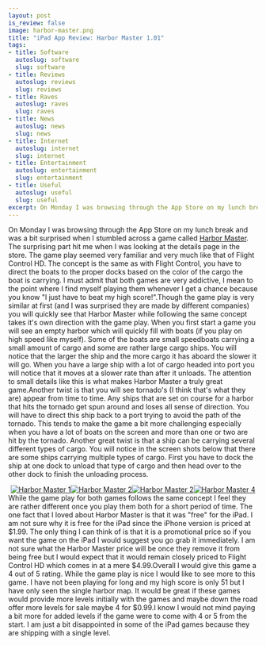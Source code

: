 ```yaml
--- 
layout: post
is_review: false
image: harbor-master.png
title: "iPad App Review: Harbor Master 1.01"
tags: 
- title: Software
  autoslug: software
  slug: software
- title: Reviews
  autoslug: reviews
  slug: reviews
- title: Raves
  autoslug: raves
  slug: raves
- title: News
  autoslug: news
  slug: news
- title: Internet
  autoslug: internet
  slug: internet
- title: Entertainment
  autoslug: entertainment
  slug: entertainment
- title: Useful
  autoslug: useful
  slug: useful
excerpt: On Monday I was browsing through the App Store on my lunch break and was a bit surprised when I stumbled across a game called <a href="http://itunes.apple.com/us/app/harbor-master-hd/id363658120?mt=8">Harbor Master</a>.  The surprising part hit me when I was looking at the details page in the store.  The game play seemed very familiar and very much like that of Flight Control HD.
---
```

On Monday I was browsing through the App Store on my lunch break and was a bit surprised when I stumbled across a game called [Harbor Master](http://itunes.apple.com/us/app/harbor-master-hd/id363658120?mt=8).  The surprising part hit me when I was looking at the details page in the store.  The game play seemed very familiar and very much like that of Flight Control HD.  The concept is the same as with Flight Control, you have to direct the boats to the proper docks based on the color of the cargo the boat is carrying.  I must admit that both games are very addictive, I mean to the point where I find myself playing them whenever I get a chance because you know "I just have to beat my high score!".Though the game play is very similar at first (and I was surprised they are made by different companies) you will quickly see that Harbor Master while following the same concept takes it's own direction with the game play.  When you first start a game you will see an empty harbor which will quickly fill with boats (if you play on high speed like myself).  Some of the boats are small speedboats carrying a small amount of cargo and some are rather large cargo ships.  You will notice that the larger the ship and the more cargo it has aboard the slower it will go.  When you have a large ship with a lot of cargo headed into port you will notice that it moves at a slower rate than after it unloads.  The attention to small details like this is what makes Harbor Master a truly great game.Another twist is that you will see tornado's (I think that's what they are) appear from time to time.  Any ships that are set on course for a harbor that hits the tornado get spun around and loses all sense of direction.  You will have to direct this ship back to a port trying to avoid the path of the tornado.  This tends to make the game a bit more challenging especially when you have a lot of boats on the screen and more than one or two are hit by the tornado.  Another great twist is that a ship can be carrying several different types of cargo.  You will notice in the screen shots below that there are some ships carrying multiple types of cargo.  First you have to dock the ship at one dock to unload that type of cargo and then head over to the other dock to finish the unloading process.<!--more--><div style="text-align: center;">[![](http://www.josephcrawford.com/wp-content/uploads/2010/04/HM1-150x150.png "Harbor Master 1")](http://www.josephcrawford.com/wp-content/uploads/2010/04/HM1.png)[![](http://www.josephcrawford.com/wp-content/uploads/2010/04/HM2-150x150.png "Harbor Master 2")](http://www.josephcrawford.com/wp-content/uploads/2010/04/HM2.png)[![](http://www.josephcrawford.com/wp-content/uploads/2010/04/HM3-150x150.png "Harbor Master 2")](http://www.josephcrawford.com/wp-content/uploads/2010/04/HM3.png)[![](http://www.josephcrawford.com/wp-content/uploads/2010/04/HM4-150x150.png "Harbor Master 4")](http://www.josephcrawford.com/wp-content/uploads/2010/04/HM4.png)</div>While the game play for both games follows the same concept I feel they are rather different once you play them both for a short period of time.  The one fact that I loved about Harbor Master is that it was "free" for the iPad.  I am not sure why it is free for the iPad since the iPhone version is priced at $1.99.  The only thing I can think of is that it is a promotional price so if you want the game on the iPad I would suggest you go grab it immediately.  I am not sure what the Harbor Master price will be once they remove it from being free but I would expect that it would remain closely priced to Flight Control HD which comes in at a mere $4.99.Overall I would give this game a 4 out of 5 rating.  While the game play is nice I would like to see more to this game.  I have not been playing for long and my high score is only 51 but I have only seen the single harbor map.  It would be great if these games would provide more levels initially with the games and maybe down the road offer more levels for sale maybe 4 for $0.99.I know I would not mind paying a bit more for added levels if the game were to come with 4 or 5 from the start.  I am just a bit disappointed in some of the iPad games because they are shipping with a single level.
